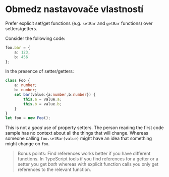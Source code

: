 # Obmedz nastavovače vlastností

Prefer explicit set/get functions \(e.g. `setBar` and `getBar` functions\) over setters/getters.

Consider the following code:

```typescript
foo.bar = {
    a: 123,
    b: 456
};
```

In the presence of setter/getters:

```typescript
class Foo {
    a: number;
    b: number;
    set bar(value:{a:number,b:number}) {
        this.a = value.a;
        this.b = value.b;
    }
}
let foo = new Foo();
```

This is not a _good_ use of property setters. The person reading the first code sample has no context about all the things that will change. Whereas someone calling `foo.setBar(value)` might have an idea that something might change on `foo`.

> Bonus points: Find references works better if you have different functions. In TypeScript tools if you find references for a getter or a setter you get _both_ whereas with explicit function calls you only get references to the relevant function.

